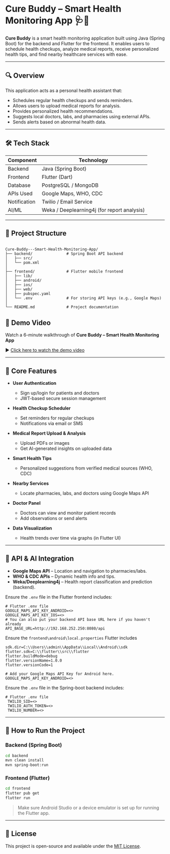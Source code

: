 # Cure Buddy – Smart Health Monitoring App 🩺📱

**Cure Buddy** is a smart health monitoring application built using Java (Spring Boot) for the backend and Flutter for the frontend. 
It enables users to schedule health checkups, analyze medical reports, receive personalized health tips, and find nearby healthcare
services with ease.

---

## 🔍 Overview

This application acts as a personal health assistant that:
- Schedules regular health checkups and sends reminders.
- Allows users to upload medical reports for analysis.
- Provides personalized health recommendations.
- Suggests local doctors, labs, and pharmacies using external APIs.
- Sends alerts based on abnormal health data.

---

## 🛠️ Tech Stack

| Component    | Technology              |
|--------------|-------------------------|
| Backend      | Java (Spring Boot)      |
| Frontend     | Flutter (Dart)          |
| Database     | PostgreSQL / MongoDB    |
| APIs Used    | Google Maps, WHO, CDC   |
| Notification | Twilio / Email Service  |
| AI/ML        | Weka / Deeplearning4j (for report analysis) |

---

## 📁 Project Structure

```

Cure-Buddy---Smart-Health-Monitoring-App/
├── backend/               # Spring Boot API backend
│   ├── src/
│   └── pom.xml
│
├── frontend/              # Flutter mobile frontend
│   ├── lib/
│   ├── android/
│   ├── ios/
│   ├── web/
│   ├── pubspec.yaml
│   └── .env               # For storing API keys (e.g., Google Maps)
│
└── README.md              # Project documentation

````
## 🎥 Demo Video

Watch a 6-minute walkthrough of **Cure Buddy – Smart Health Monitoring App** 

▶️ [Click here to watch the demo video](https://drive.google.com/file/d/1hnP8SQmQVJn9lgajtoivbw4Y1mcHJ4rZ/view?usp=drive_link)

---

## 🔑 Core Features

- **User Authentication**
  - Sign up/login for patients and doctors
  - JWT-based secure session management

- **Health Checkup Scheduler**
  - Set reminders for regular checkups
  - Notifications via email or SMS

- **Medical Report Upload & Analysis**
  - Upload PDFs or images
  - Get AI-generated insights on uploaded data

- **Smart Health Tips**
  - Personalized suggestions from verified medical sources (WHO, CDC)

- **Nearby Services**
  - Locate pharmacies, labs, and doctors using Google Maps API

- **Doctor Panel**
  - Doctors can view and monitor patient records
  - Add observations or send alerts

- **Data Visualization**
  - Health trends over time via graphs (in Flutter UI)

---

## 🧪 API & AI Integration

- **Google Maps API** – Location and navigation to pharmacies/labs.
- **WHO & CDC APIs** – Dynamic health info and tips.
- **Weka/Deeplearning4j** – Health report classification and prediction (backend).

Ensure the `.env` file in the Flutter frontend includes:
```env
# Flutter .env file
GOOGLE_MAPS_API_KEY_ANDROID=<>
GOOGLE_MAPS_API_KEY_IOS=<>
# You can also put your backend API base URL here if you haven't already
API_BASE_URL=http://192.168.252.250:8080/api
````
Ensure the `frontend\android\local.properties` Flutter includes
```
sdk.dir=C:\\Users\\admin\\AppData\\Local\\Android\\sdk
flutter.sdk=C:\\flutter\\src\\flutter
flutter.buildMode=debug
flutter.versionName=1.0.0
flutter.versionCode=1

# Add your Google Maps API Key for Android here.
GOOGLE_MAPS_API_KEY_ANDROID=<>
```
Ensure the `.env` file in the Spring-boot backend includes:
```env
# Flutter .env file
 TWILIO_SID=<>
 TWILIO_AUTH_TOKEN=<>
 TWILIO_NUMBER=<>
````

---

## 🚀 How to Run the Project

### Backend (Spring Boot)

```bash
cd backend
mvn clean install
mvn spring-boot:run
```

### Frontend (Flutter)

```bash
cd frontend
flutter pub get
flutter run
```

> Make sure Android Studio or a device emulator is set up for running the Flutter app.

---

## 📝 License

This project is open-source and available under the [MIT License](LICENSE).
